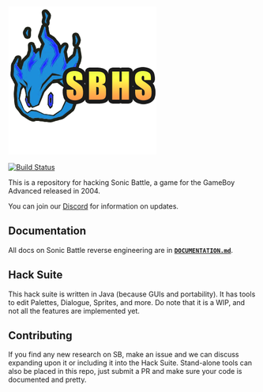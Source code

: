 ![Sonic Battle Hacking](src/main/resources/sbhs_logo.png "Sonic Battle Hacking")

[![Build Status](https://travis-ci.org/phase/sbhs.svg?branch=master)](https://travis-ci.org/phase/sbhs)

This is a repository for hacking Sonic Battle,
a game for the GameBoy Advanced released in 2004.

You can join our [Discord](https://discord.gg/JPE3FBM)
for information on updates.

## Documentation
All docs on Sonic Battle reverse engineering are in [**`DOCUMENTATION.md`**](DOCUMENTATION.md).

## Hack Suite
This hack suite is written in Java (because GUIs and portability).
It has tools to edit Palettes, Dialogue, Sprites, and more. Do note
that it is a WIP, and not all the features are implemented yet.

## Contributing
If you find any new research on SB, make an issue and we can discuss
expanding upon it or including it into the Hack Suite. Stand-alone
tools can also be placed in this repo, just submit a PR and make
sure your code is documented and pretty.
